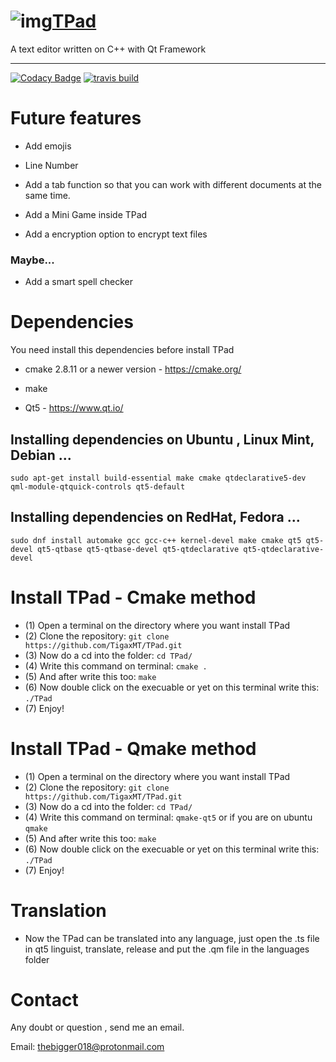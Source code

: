 # ![img](http://basic1.moy.su/Fotos/TPad-New-Icon.png)[TPad](https://goo.gl/LAVDSm "TPad Offical Site")
A text editor written on C++ with Qt Framework
- - -
[![Codacy Badge](https://api.codacy.com/project/badge/Grade/47d886e9129440849dce9acec5349c80)](https://www.codacy.com/app/TigaxMT/TPad?utm_source=github.com&utm_medium=referral&utm_content=TigaxMT/TPad&utm_campaign=badger)
[![travis build](https://travis-ci.org/TigaxMT/TPad.svg?branch=master)](https://travis-ci.org/TigaxMT/TPad)

# Future features

* Add emojis

* Line Number

* Add a tab function so that you can work with different documents at the same time.
* Add a Mini Game inside TPad
* Add a encryption option to encrypt text files
### Maybe...

* Add a smart spell checker

# Dependencies

You need install this dependencies before install TPad

* cmake 2.8.11 or a newer version - https://cmake.org/

* make

* Qt5 - https://www.qt.io/

## Installing dependencies on Ubuntu , Linux Mint, Debian ...

`sudo apt-get install build-essential make cmake qtdeclarative5-dev qml-module-qtquick-controls qt5-default`

## Installing dependencies on RedHat, Fedora ...

`sudo dnf install automake gcc gcc-c++ kernel-devel make cmake qt5 qt5-devel qt5-qtbase qt5-qtbase-devel qt5-qtdeclarative qt5-qtdeclarative-devel`

# Install TPad - Cmake method

* (1) Open a terminal on the directory where you want install TPad
* (2) Clone the repository: `git clone https://github.com/TigaxMT/TPad.git`
* (3) Now do a cd into the folder: `cd TPad/`
* (4) Write this command on terminal: `cmake .`
* (5) And after write this too: `make`
* (6) Now double click on the execuable or yet on this terminal write this: `./TPad`
* (7) Enjoy!  

# Install TPad - Qmake method

* (1) Open a terminal on the directory where you want install TPad
* (2) Clone the repository: `git clone https://github.com/TigaxMT/TPad.git`
* (3) Now do a cd into the folder: `cd TPad/`
* (4) Write this command on terminal: `qmake-qt5` or if you are on ubuntu `qmake`
* (5) And after write this too: `make`
* (6) Now double click on the execuable or yet on this terminal write this: `./TPad`
* (7) Enjoy!  

# Translation

* Now the TPad can be translated into any language, just open the .ts file in qt5 linguist, translate, release and put the .qm file in the languages ​​folder

# Contact

Any doubt or question , send me an email.

Email: thebigger018@protonmail.com
